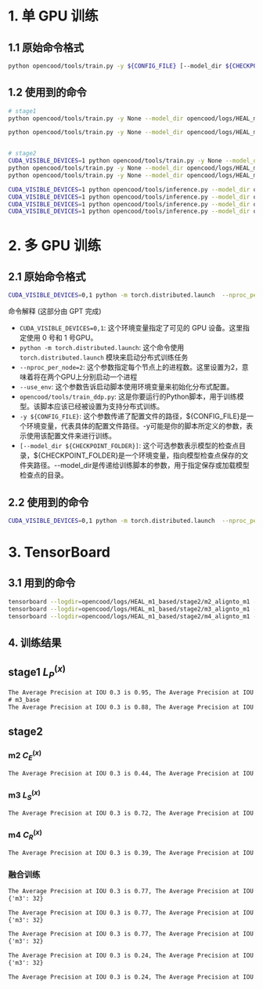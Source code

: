 # 1. 单 GPU 训练
## 1.1 原始命令格式
```bash
python opencood/tools/train.py -y ${CONFIG_FILE} [--model_dir ${CHECKPOINT_FOLDER}]
```

## 1.2 使用到的命令
```bash
# stage1
python opencood/tools/train.py -y None --model_dir opencood/logs/HEAL_m1_based/stage1/m1_base

python opencood/tools/train.py -y None --model_dir opencood/logs/HEAL_m3_based/stage1


# stage2
CUDA_VISIBLE_DEVICES=1 python opencood/tools/train.py -y None --model_dir opencood/logs/HEAL_m1_based/stage2/m2_alignto_m1
python opencood/tools/train.py -y None --model_dir opencood/logs/HEAL_m1_based/stage2/m3_alignto_m1
python opencood/tools/train.py -y None --model_dir opencood/logs/HEAL_m1_based/stage2/m4_alignto_m1

CUDA_VISIBLE_DEVICES=1 python opencood/tools/inference.py --model_dir opencood/logs/HEAL_m1_based/stage1/m1_base  --fusion_method intermediate
CUDA_VISIBLE_DEVICES=1 python opencood/tools/inference.py --model_dir opencood/logs/HEAL_m1_based/stage2/m2_alignto_m1 --fusion_method intermediate
CUDA_VISIBLE_DEVICES=1 python opencood/tools/inference.py --model_dir opencood/logs/HEAL_m1_based/stage2/m3_alignto_m1 --fusion_method intermediate
CUDA_VISIBLE_DEVICES=1 python opencood/tools/inference.py --model_dir opencood/logs/HEAL_m1_based/stage2/m4_alignto_m1 --fusion_method intermediate
```

# 2. 多 GPU 训练
## 2.1 原始命令格式
```bash
CUDA_VISIBLE_DEVICES=0,1 python -m torch.distributed.launch  --nproc_per_node=2 --use_env opencood/tools/train_ddp.py -y ${CONFIG_FILE} [--model_dir ${CHECKPOINT_FOLDER}]
```
命令解释 (这部分由 GPT 完成)
* `CUDA_VISIBLE_DEVICES=0,1`: 这个环境变量指定了可见的 GPU 设备。这里指定使用 0 号和 1 号GPU。
* `python -m torch.distributed.launch`: 这个命令使用 `torch.distributed.launch` 模块来启动分布式训练任务
* `--nproc_per_node=2`: 这个参数指定每个节点上的进程数。这里设置为2，意味着将在两个GPU上分别启动一个进程
* `--use_env`: 这个参数告诉启动脚本使用环境变量来初始化分布式配置。
* `opencood/tools/train_ddp.py`: 这是你要运行的Python脚本，用于训练模型。该脚本应该已经被设置为支持分布式训练。
* `-y ${CONFIG_FILE}`: 这个参数传递了配置文件的路径，${CONFIG_FILE}是一个环境变量，代表具体的配置文件路径。-y可能是你的脚本所定义的参数，表示使用该配置文件来进行训练。
* `[--model_dir ${CHECKPOINT_FOLDER}]`: 这个可选参数表示模型的检查点目录，${CHECKPOINT_FOLDER}是一个环境变量，指向模型检查点保存的文件夹路径。--model_dir是传递给训练脚本的参数，用于指定保存或加载模型检查点的目录。

## 2.2 使用到的命令
```bash
CUDA_VISIBLE_DEVICES=0,1 python -m torch.distributed.launch  --nproc_per_node=2 --use_env opencood/tools/train_ddp.py -y None --model_dir opencood/logs/HEAL_m1_based/stage1/m1_base
```

# 3. TensorBoard

## 3.1 用到的命令
```bash
tensorboard --logdir=opencood/logs/HEAL_m1_based/stage2/m2_alignto_m1 --port=8080 --host=0.0.0.0
tensorboard --logdir=opencood/logs/HEAL_m1_based/stage2/m3_alignto_m1 --port=8080 --host=0.0.0.0
tensorboard --logdir=opencood/logs/HEAL_m1_based/stage2/m4_alignto_m1 --port=8080 --host=0.0.0.0

```
## 4. 训练结果
## stage1  $L^{(x)}_{P}$
```txt
The Average Precision at IOU 0.3 is 0.95, The Average Precision at IOU 0.5 is 0.94, The Average Precision at IOU 0.7 is 0.90
# m3_base
The Average Precision at IOU 0.3 is 0.88, The Average Precision at IOU 0.5 is 0.87, The Average Precision at IOU 0.7 is 0.80
```

## stage2
### m2 $C^{(x)}_{E}$
```txt
The Average Precision at IOU 0.3 is 0.44, The Average Precision at IOU 0.5 is 0.34, The Average Precision at IOU 0.7 is 0.19
```
### m3 $L^{(x)}_{S}$
```txt
The Average Precision at IOU 0.3 is 0.72, The Average Precision at IOU 0.5 is 0.63, The Average Precision at IOU 0.7 is 0.28
```
### m4 $C^{(x)}_{R}$
```txt
The Average Precision at IOU 0.3 is 0.39, The Average Precision at IOU 0.5 is 0.27, The Average Precision at IOU 0.7 is 0.11
```
### 融合训练
```txt
The Average Precision at IOU 0.3 is 0.77, The Average Precision at IOU 0.5 is 0.76, The Average Precision at IOU 0.7 is 0.65 
{'m3': 32}

The Average Precision at IOU 0.3 is 0.77, The Average Precision at IOU 0.5 is 0.76, The Average Precision at IOU 0.7 is 0.65
{'m3': 32}

The Average Precision at IOU 0.3 is 0.77, The Average Precision at IOU 0.5 is 0.76, The Average Precision at IOU 0.7 is 0.65
{'m3': 32}

The Average Precision at IOU 0.3 is 0.24, The Average Precision at IOU 0.5 is 0.24, The Average Precision at IOU 0.7 is 0.20
{'m3': 32}

The Average Precision at IOU 0.3 is 0.24, The Average Precision at IOU 0.5 is 0.24, The Average Precision at IOU 0.7 is 0.20
```